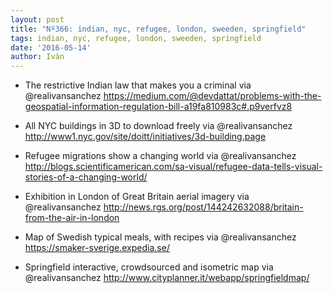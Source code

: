 ```yaml
---
layout: post
title: "Nº366: indian, nyc, refugee, london, sweeden, springfield"
tags: indian, nyc, refugee, london, sweeden, springfield
date: '2016-05-14'
author: Iván
---
```


* The restrictive Indian law that makes you a criminal via @realivansanchez
  https://medium.com/@devdattat/problems-with-the-geospatial-information-regulation-bill-a19fa810983c#.p9verfvz8

* All NYC buildings in 3D to download freely via @realivansanchez
  http://www1.nyc.gov/site/doitt/initiatives/3d-building.page

* Refugee migrations show a changing world via @realivansanchez
  http://blogs.scientificamerican.com/sa-visual/refugee-data-tells-visual-stories-of-a-changing-world/

* Exhibition in London of Great Britain aerial imagery via @realivansanchez
  http://news.rgs.org/post/144242632088/britain-from-the-air-in-london

* Map of Swedish typical meals, with recipes via @realivansanchez
  https://smaker-sverige.expedia.se/

* Springfield interactive, crowdsourced and isometric map via @realivansanchez
  http://www.cityplanner.it/webapp/springfieldmap/
